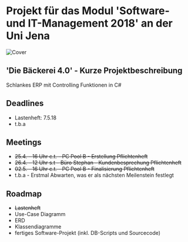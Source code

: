 ﻿# Projekt für das Modul 'Software- und IT-Management 2018' an der Uni Jena 

![Cover](https://github.com/baekerei40/baekerei40/blob/master/Lastenheft/cover.PNG)

## 'Die Bäckerei 4.0' - Kurze Projektbeschreibung
Schlankes ERP mit Controlling Funktionen in C#

## Deadlines
* Lastenheft: 7.5.18
* t.b.a

## Meetings
* ~~25.4. - 16 Uhr c.t. - PC Pool B - Erstellung Pflichtenheft~~
* ~~26.4. - 12 Uhr s.t - Büro Stephan - Kundenbesprechung Pflichtenheft~~
* ~~02.5. - 16 Uhr c.t. - PC Pool B - Finalisierung Pflichtenheft~~
* t.b.a - Erstmal Abwarten, was er als nächsten Meilenstein festlegt

## Roadmap
* ~~Lastenheft~~
* Use-Case Diagramm
* ERD
* Klassendiagramme
* fertiges Software-Projekt (inkl. DB-Scripts und Sourcecode)
